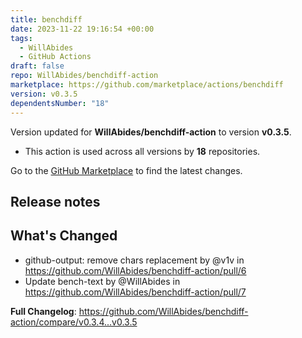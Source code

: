 ```yaml
---
title: benchdiff
date: 2023-11-22 19:16:54 +00:00
tags:
  - WillAbides
  - GitHub Actions
draft: false
repo: WillAbides/benchdiff-action
marketplace: https://github.com/marketplace/actions/benchdiff
version: v0.3.5
dependentsNumber: "18"
---
```



Version updated for **WillAbides/benchdiff-action** to version **v0.3.5**.
- This action is used across all versions by **18** repositories.

Go to the [GitHub Marketplace](https://github.com/marketplace/actions/benchdiff) to find the latest changes.

## Release notes

## What's Changed
* github-output: remove chars replacement by @v1v in https://github.com/WillAbides/benchdiff-action/pull/6
* Update bench-text by @WillAbides in https://github.com/WillAbides/benchdiff-action/pull/7


**Full Changelog**: https://github.com/WillAbides/benchdiff-action/compare/v0.3.4...v0.3.5
